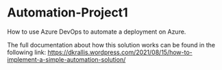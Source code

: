 # Automation-Project1
How to use Azure DevOps to automate a deployment on Azure.

The full documentation about how this solution works can be found in the following link:
https://dkrallis.wordpress.com/2021/08/15/how-to-implement-a-simple-automation-solution/

